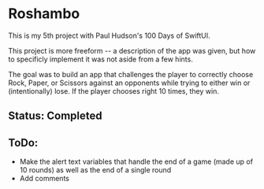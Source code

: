 # Roshambo

This is my 5th project with Paul Hudson's 100 Days of SwiftUI.

This project is more freeform -- a description of the app was given, but how to specificly implement it was not aside from a few hints.

The goal was to build an app that challenges the player to correctly choose Rock, Paper, or Scissors against an opponents while trying to either win or (intentionally) lose. If the player chooses right 10 times, they win.

## Status: Completed

## ToDo:
* Make the alert text variables that handle the end of a game (made up of 10 rounds) as well as the end of a single round
* Add comments
